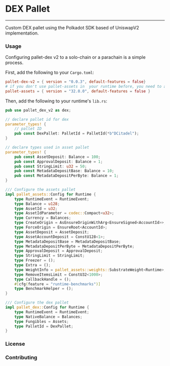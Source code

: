 # DEX Pallet
--------------

Custom DEX pallet using the Polkadot SDK based of UniswapV2 implementation.



### Usage

Configuring pallet-dex v2 to a solo-chain or a parachain is a simple process.

First, add the following to your `Cargo.toml`:

```toml
pallet-dex-v2 = { version = "0.0.3", default-features = false}
# if you don't use pallet-assets in  your runtime before, you need to add it to your runtime
pallet-assets = { version = "32.0.0", default-features = false }
```

Then, add the following to your runtime's `lib.rs`:

```rust
pub use pallet_dex_v2 as dex;

// declare pallet id for dex
parameter_types! {
    // pallet ID
    pub const DexPallet: PalletId = PalletId(*b"DCitadel");
}

// declare types used in asset pallet
parameter_types! {
	pub const AssetDeposit: Balance = 100;
	pub const ApprovalDeposit: Balance = 1;
	pub const StringLimit: u32 = 50;
	pub const MetadataDepositBase: Balance = 10;
	pub const MetadataDepositPerByte: Balance = 1;
}

/// Configure the assets pallet
impl pallet_assets::Config for Runtime {
	type RuntimeEvent = RuntimeEvent;
	type Balance = u128;
	type AssetId = u32;
	type AssetIdParameter = codec::Compact<u32>;
	type Currency = Balances;
	type CreateOrigin = AsEnsureOriginWithArg<EnsureSigned<AccountId>>;
	type ForceOrigin = EnsureRoot<AccountId>;
	type AssetDeposit = AssetDeposit;
	type AssetAccountDeposit = ConstU128<1>;
	type MetadataDepositBase = MetadataDepositBase;
	type MetadataDepositPerByte = MetadataDepositPerByte;
	type ApprovalDeposit = ApprovalDeposit;
	type StringLimit = StringLimit;
	type Freezer = ();
	type Extra = ();
	type WeightInfo = pallet_assets::weights::SubstrateWeight<Runtime>;
	type RemoveItemsLimit = ConstU32<1000>;
	type CallbackHandle = ();
	#[cfg(feature = "runtime-benchmarks")]
	type BenchmarkHelper = ();
}

/// Configure the dex pallet
impl pallet_dex::Config for Runtime {
    type RuntimeEvent = RuntimeEvent;
    type NativeBalance = Balances;
    type Fungibles = Assets;
    type PalletId = DexPallet;
}

```


### License


### Contributing

